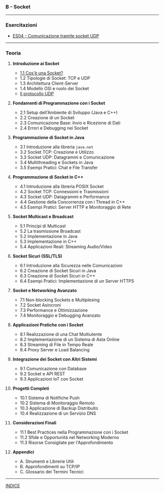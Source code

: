 ### B - Socket

---
### Esercitazioni
  - [ES04 - Comunicazione tramite socket UDP](<https://docs.google.com/presentation/d/1VAuf9GecjUdHV7XR-erWz-p27IF1p9I18uIKffLCr-8/edit?usp=sharing>)

---
### Teoria
1. **Introduzione ai Socket**
   - [1.1 Cos'è una Socket?](<01.1 Cos'è una Socket.md>)
   - 1.2 Tipologie di Socket: TCP e UDP
   - 1.3 Architettura Client-Server
   - 1.4 Modello OSI e ruolo dei Socket
   - [Il protocollo UDP](<>) 
   
2. **Fondamenti di Programmazione con i Socket**
   - 2.1 Setup dell'Ambiente di Sviluppo (Java e C++)
   - 2.2 Creazione di un Socket
   - 2.3 Comunicazione Base: Invio e Ricezione di Dati
   - 2.4 Errori e Debugging nei Socket

3. **Programmazione di Socket in Java**
   - 3.1 Introduzione alla libreria `java.net`
   - 3.2 Socket TCP: Creazione e Utilizzo
   - 3.3 Socket UDP: Datagrammi e Comunicazione
   - 3.4 Multithreading e Sockets in Java
   - 3.5 Esempi Pratici: Chat e File Transfer

4. **Programmazione di Socket in C++**
   - 4.1 Introduzione alla libreria POSIX Socket
   - 4.2 Socket TCP: Connessioni e Trasmissioni
   - 4.3 Socket UDP: Datagrammi e Performance
   - 4.4 Gestione della Concorrenza con i Thread in C++
   - 4.5 Esempi Pratici: Server HTTP e Monitoraggio di Rete

5. **Socket Multicast e Broadcast**
   - 5.1 Principi di Multicast
   - 5.2 La trasmissione Broadcast
   - 5.2 Implementazione in Java
   - 5.3 Implementazione in C++
   - 5.4 Applicazioni Reali: Streaming Audio/Video

6. **Socket Sicuri (SSL/TLS)**
   - 6.1 Introduzione alla Sicurezza nelle Comunicazioni
   - 6.2 Creazione di Socket Sicuri in Java
   - 6.3 Creazione di Socket Sicuri in C++
   - 6.4 Esempi Pratici: Implementazione di un Server HTTPS

7. **Socket e Networking Avanzato**
   - 7.1 Non-blocking Sockets e Multiplexing
   - 7.2 Socket Asincroni
   - 7.3 Performance e Ottimizzazione
   - 7.4 Monitoraggio e Debugging Avanzato

8. **Applicazioni Pratiche con i Socket**
   - 8.1 Realizzazione di una Chat Multiutente
   - 8.2 Implementazione di un Sistema di Asta Online
   - 8.3 Streaming di File in Tempo Reale
   - 8.4 Proxy Server e Load Balancing

9. **Integrazione dei Socket con Altri Sistemi**
   - 9.1 Comunicazione con Database
   - 9.2 Socket e API REST
   - 9.3 Applicazioni IoT con Socket

10. **Progetti Completi**
    - 10.1 Sistema di Notifiche Push
    - 10.2 Sistema di Monitoraggio Remoto
    - 10.3 Applicazione di Backup Distribuito
    - 10.4 Realizzazione di un Servizio DNS

11. **Considerazioni Finali**
    - 11.1 Best Practices nella Programmazione con i Socket
    - 11.2 Sfide e Opportunità nel Networking Moderno
    - 11.3 Risorse Consigliate per l'Approfondimento

12. **Appendici**
    - A. Strumenti e Librerie Utili
    - B. Approfondimenti su TCP/IP
    - C. Glossario dei Termini Tecnici

--- 
[INDICE](../README.md) 

